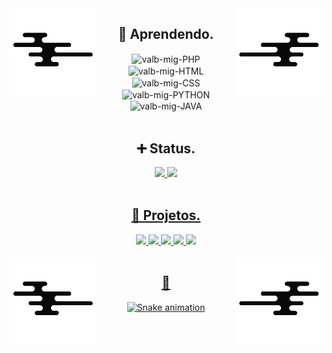<div>
<img src="assets/wave.png" width="140" align="left">
<img src="assets/wave_2.png" width="140" align="right">
</div>

<h2 align="center">📑 Aprendendo.</h2>
  
<div align="center">
  <img align="center" alt="valb-mig-PHP" src="https://img.shields.io/badge/PHP-9578e9?style=for-the-badge&logo=php&logoColor=white&color=594BA0">
  <img align="center" alt="valb-mig-HTML"src="https://img.shields.io/badge/HTML5-E34F26?style=for-the-badge&logo=html5&logoColor=white&color=CB636A">
  <img align="center" alt="valb-mig-CSS" src="https://img.shields.io/badge/CSS3-1572B6?style=for-the-badge&logo=css3&logoColor=white&color=58CC7A">
  <img align="center" alt="valb-mig-PYTHON" src="https://img.shields.io/badge/PYTHON-e8a655?style=for-the-badge&logo=python&logoColor=white&color=CF9D71">
  <img align="center" alt="valb-mig-JAVA" src="https://img.shields.io/badge/JAVA-e8a655?style=for-the-badge&logo=java&logoColor=white&color=CF9D71">
</div>

<br>

<div align="center">
  <h2>➕ Status.</h2>
</div>

<div align="center">
  <a href="https://github.com/valb-mig">
  <img height="180em" src="https://github-readme-stats.vercel.app/api?username=valb-mig&show_icons=true&bg_color=070707&title_color=CF9D71&icon_color=594BA0&include_all_commits=true&count_private=true&hide_border=true&border_radius=20&text_color=A5A5A5"/>
  <img height="180em" src="https://github-readme-stats.vercel.app/api/top-langs/?username=valb-mig&layout=compact&langs_count=7&hide_border=true&bg_color=070707&title_color=CF9D71&icon_color=594BA0&border_radius=20&text_color=A5A5A5"/>
</div>

<br>

<div align="center">
  <h2>📌 Projetos.</h2>
</div>
  
<div align="center">
  <a href="https://github.com/valb-mig/exercicios_py" target="blank">
  <img height="110px" src="https://github-readme-stats.vercel.app/api/pin?username=valb-mig&show_icons=true&bg_color=070707&title_color=CF9D71&icon_color=594BA0&repo=exercicios_py&hide_border=true&border_radius=20&text_color=A5A5A5"/>
  
  <a href="https://github.com/valb-mig/.dotfiles" target="blank">
  <img height="110px" src="https://github-readme-stats.vercel.app/api/pin?username=valb-mig&show_icons=true&bg_color=070707&title_color=CF9D71&icon_color=594BA0&repo=.dotfiles&hide_border=true&border_radius=20&text_color=A5A5A5"/>
  
  <a href="https://github.com/valb-mig/php_login" target="blank">
  <img height="110px" src="https://github-readme-stats.vercel.app/api/pin?username=valb-mig&show_icons=true&bg_color=070707&title_color=CF9D71&icon_color=594BA0&repo=php_login&hide_border=true&border_radius=20&text_color=A5A5A5"/>    
  
  <a href="https://github.com/valb-mig/code_palette" target="blank">
  <img height="110px" src="https://github-readme-stats.vercel.app/api/pin?username=valb-mig&show_icons=true&bg_color=070707&title_color=CF9D71&icon_color=594BA0&repo=code_palette&hide_border=true&border_radius=20&text_color=A5A5A5"/>
  
  <a href="https://github.com/valb-mig/calculadora_php" target="blank">
  <img height="110px" src="https://github-readme-stats.vercel.app/api/pin?username=valb-mig&show_icons=true&bg_color=070707&title_color=CF9D71&icon_color=594BA0&repo=calculadora_php&hide_border=true&border_radius=20&text_color=A5A5A5"/>    
</div>
    
<br>  

<img src="assets/wave.png" width="140" align="left">
<img src="assets/wave_2.png" width="140" align="right">
<div align="center">
  <h2>🐍</h2>
</div>
    
<div align="center">
  
  ![Snake animation](https://github.com/valb-mig/valb-mig/blob/output/github-contribution-grid-snake.svg)

</div>
